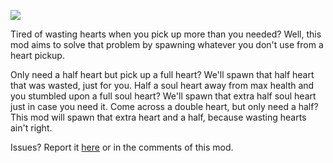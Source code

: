 ![](img=https://i.imgur.com/vwTuc8J.png)

Tired of wasting hearts when you pick up more than you needed? Well, this mod aims to solve that problem by spawning whatever you don't use from a heart pickup. 

Only need a half heart but pick up a full heart? We'll spawn that half heart that was wasted, just for you. Half a soul heart away from max health and you stumbled upon a full soul heart? We'll spawn that extra half soul heart just in case you need it. Come across a double heart, but only need a half? This mod will spawn that extra heart and a half, because wasting hearts ain't right.

Issues? Report it [here](https://github.com/machasins/isaac_heart_mod/issues) or in the comments of this mod.